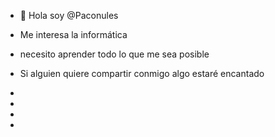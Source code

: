 - 👋 Hola soy @Paconules
- Me interesa la informática
- necesito aprender todo lo que me sea posible
- Si alguien quiere compartir conmigo algo estaré encantado
- 

- 
- 
- 


